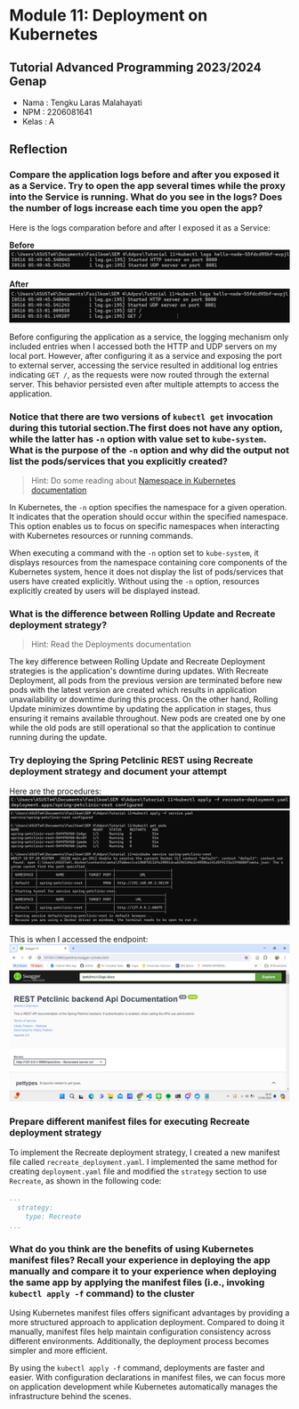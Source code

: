 # Module 11: Deployment on Kubernetes
## Tutorial Advanced Programming 2023/2024 Genap

* Nama  : Tengku Laras Malahayati
* NPM   : 2206081641
* Kelas : A

## Reflection
### Compare the application logs before and after you exposed it as a Service. Try to open the app several times while the proxy into the Service is running. What do you see in the logs? Does the number of logs increase each time you open the app?

Here is the logs comparation before and after I exposed it as a Service:

**Before**
![Logs Before Exposing As A Service](/images/Logs-Before-Exposing-as-Service.png)

**After**
![Logs After Exposing As A Service](/images/Logs-After-Exposing-as-Service.png)

Before configuring the application as a service, the logging mechanism only included entries when I accessed both the HTTP and UDP servers on my local port. However, after configuring it as a service and exposing the port to external server, accessing the service resulted in additional log entries indicating `GET /`, as the requests were now routed through the external server. This behavior persisted even after multiple attempts to access the application.

### Notice that there are two versions of `kubectl get` invocation during this tutorial section.The first does not have any option, while the latter has `-n` option with value set to `kube-system`. What is the purpose of the `-n` option and why did the output not list the pods/services that you explicitly created?
> Hint: Do some reading about [Namespace in Kubernetes
documentation](https://kubernetes.io/docs/concepts/overview/working-with-objects/namespaces
)

In Kubernetes, the `-n` option specifies the namespace for a given operation. It indicates that the operation should occur within the specified namespace. This option enables us to focus on specific namespaces when interacting with Kubernetes resources or running commands.

When executing a command with the `-n` option set to `kube-system`, it displays resources from the namespace containing core components of the Kubernetes system, hence it does not display the list of pods/services that users have created explicitly. Without using the `-n` option, resources explicitly created by users will be displayed instead.

### What is the difference between Rolling Update and Recreate deployment strategy?
> Hint: Read the Deployments documentation

The key difference between Rolling Update and Recreate Deployment strategies is the application's downtime during updates. With Recreate Deployment, all pods from the previous version are terminated before new pods with the latest version are created which results in application unavailability or downtime during this process. On the other hand, Rolling Update minimizes downtime by updating the application in stages, thus ensuring it remains available throughout. New pods are created one by one while the old pods are still operational so that the application to continue running during the update.

### Try deploying the Spring Petclinic REST using Recreate deployment strategy and document your attempt

Here are the procedures:
![Recreate deployment strategy-1](/images/Recreate-2.png)
![Recreate deployment strategy-1](/images/Recreate-3.png)

This is when I accessed the endpoint:
![Recreate deployment strategy-1](/images/Recreate-1.png)

### Prepare different manifest files for executing Recreate deployment strategy

To implement the Recreate deployment strategy, I created a new manifest file called `recreate_deployment.yaml`. I implemented the same method for creating `deployment.yaml` file and modified the `strategy` section to use `Recreate`, as shown in the following code:

```yaml
...
  strategy:
    type: Recreate
...
```

### What do you think are the benefits of using Kubernetes manifest files? Recall your experience in deploying the app manually and compare it to your experience when deploying the same app by applying the manifest files (i.e., invoking `kubectl apply -f` command) to the cluster

Using Kubernetes manifest files offers significant advantages by providing a more structured approach to application deployment. Compared to doing it manually, manifest files help maintain configuration consistency across different environments. Additionally, the deployment process becomes simpler and more efficient. 

By using the `kubectl apply -f` command, deployments are faster and easier. With configuration declarations in manifest files, we can focus more on application development while Kubernetes automatically manages the infrastructure behind the scenes.
